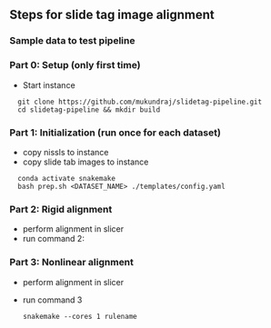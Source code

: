 ## Steps for slide tag image alignment

### Sample data to test pipeline

### Part 0: Setup (only first time)

- Start instance

```
  git clone https://github.com/mukundraj/slidetag-pipeline.git
  cd slidetag-pipeline && mkdir build
```

### Part 1: Initialization (run once for each dataset)

- copy nissls to instance
- copy slide tab images to instance

```
  conda activate snakemake
  bash prep.sh <DATASET_NAME> ./templates/config.yaml
```

### Part 2: Rigid alignment

- perform alignment in slicer
- run command 2:

### Part 3: Nonlinear alignment

- perform alignment in slicer
- run command 3

  `snakemake --cores 1 rulename`
